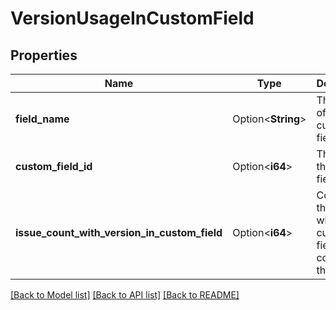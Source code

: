 # VersionUsageInCustomField

## Properties

Name | Type | Description | Notes
------------ | ------------- | ------------- | -------------
**field_name** | Option<**String**> | The name of the custom field. | [optional][readonly]
**custom_field_id** | Option<**i64**> | The ID of the custom field. | [optional][readonly]
**issue_count_with_version_in_custom_field** | Option<**i64**> | Count of the issues where the custom field contains the version. | [optional][readonly]

[[Back to Model list]](../README.md#documentation-for-models) [[Back to API list]](../README.md#documentation-for-api-endpoints) [[Back to README]](../README.md)


